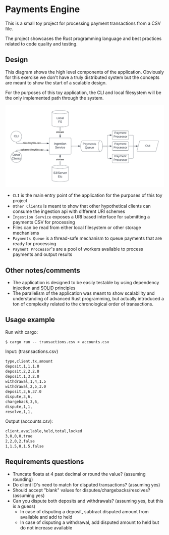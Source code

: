 # Payments Engine

This is a small toy project for processing payment transactions from a CSV file.

The project showcases the Rust programming language and best practices related to code quality and testing.

## Design

This diagram shows the high level components of the application. Obviously for this exercise we don't have a truly distributed system but the concepts are meant to show the start of a scalable design.

For the purposes of this toy application, the CLI and local filesystem will be the only implemented path through the system.

![Payments Engine](design.png)

* `CLI` is the main entry point of the application for the purposes of this toy project
* `Other Clients` is meant to show that other hypothetical clients can consume the ingestion api with different URI schemes 
* `Ingestion Service` exposes a URI based interface for submitting a payments CSV for processing
* Files can be read from either local filesystem or other storage mechanisms
* `Payments Queue` is a thread-safe mechanism to queue payments that are ready for processing
* `Payment Processor`'s are a pool of workers available to process payments and output results

## Other notes/comments

* The application is designed to be easily testable by using dependency injection and [SOLID](https://en.wikipedia.org/wiki/SOLID) principles
* The parallelism of the application was meant to show scalability and understanding of advanced Rust programming, but actually introduced a ton of complexity related to the chronological order of transactions.

## Usage example

Run with cargo:
```
$ cargo run -- transactions.csv > accounts.csv
```

Input: (trasnsactions.csv)
```
type,client,tx,amount
deposit,1,1,1.0
deposit,2,2,2.0
deposit,1,3,2.0
withdrawal,1,4,1.5
withdrawal,2,5,3.0
deposit,3,6,37.0
dispute,3,6,
chargeback,3,6,
dispute,1,1,
resolve,1,1,
```

Output (accounts.csv):
```
client,available,held,total,locked
3,0,0,0,true
2,2,0,2,false
1,1.5,0,1.5,false
```

## Requirements questions

* Truncate floats at 4 past decimal or round the value? (assuming rounding)
* Do client ID's need to match for disputed transactions? (assuming yes)
* Should accept "blank" values for disputes/chargebacks/resolves? (assuming yes)
* Can you dispute both deposits and withdrawals? (assuming yes, but this is a guess)
  * In case of disputing a deposit, subtract disputed amount from available and add to held
  * In case of disputing a withdrawal, add disputed amount to held but do not increase available